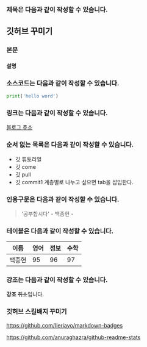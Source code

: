 ### 제목은 다음과 같이 작성할 수 있습니다.

## 깃허브 꾸미기
### 본문
#### 설명

### 소스코드는 다음과 같이 작성할 수 있습니다.

```python
print('hello word')
```

### 링크는 다음과 같이 작성할 수 있습니다.

[블로그 주소](https://blog.naver.com/whdgus928)

### 순서 없는 목록은 다음과 같이 작성할 수 있습니다.
* 깃 튜토리얼
 * 깃 come
  * 깃 pull
   * 깃 commit1
 계층별로 나누고 싶으면 tab을 삽입한다.
   
### 인용구문은 다음과 같이 작성할 수 있습니다.
   > '공부합시다' - 백종현 -
   
### 테이블은 다음과 같이 작성할 수 있습니다.
   
   이름|영어|정보|수학
   ---|---|---|---|
   백종현|95|96|97|
   
   
### 강조는 다음과 같이 작성할 수 있습니다.
   
   **강조** ~~취소~~입니다.




### 깃허브 스킬배지 꾸미기

https://github.com/Ileriayo/markdown-badges


https://github.com/anuraghazra/github-readme-stats
